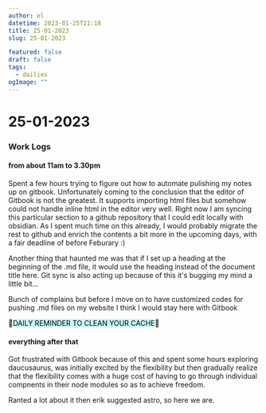 ```yaml
---
author: el
datetime: 2023-01-25T21:18
title: 25-01-2023
slug: 25-01-2023

featured: false
draft: false
tags:
  - dailies
ogImage: ""
---
```


# 25-01-2023

### Work Logs

#### from about 11am to 3.30pm

Spent a few hours trying to figure out how to automate pulishing my notes up on gitbook. Unfortunately coming to the conclusion that the editor of Gitbook is not the greatest. It supports importing html files but somehow could not handle inline html in the editor very well. Right now I am syncing this particular section to a github repository that I could edit locally with obsidian. As I spent much time on this already, I would probably migrate the rest to github and enrich the contents a bit more in the upcoming days, with a fair deadline of before Feburary :)

Another thing that haunted me was that if I set up a heading at the beginning of the .md file, it would use the heading instead of the document title here. Git sync is also acting up because of this it's bugging my mind a little bit...

Bunch of complains but before I move on to have customized codes for pushing .md files on my website I think I would stay here with Gitbook

🐾<mark style="background: #ABF7F7A6;">DAILY REMINDER TO CLEAN YOUR CACHE</mark>🐾

#### everything after that

Got frustrated with Gitbook because of this and spent some hours exploring daucusaurus, was initially excited by the flexibility but then gradually realize that the flexibility comes with a huge cost of having to go through individual compnents in their node modules so as to achieve freedom.

Ranted a lot about it then erik suggested astro, so here we are.
